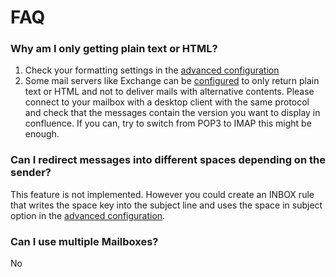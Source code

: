 # FAQ

### Why am I only getting plain text or HTML?

1. Check your formatting settings in the [advanced configuration](advanced_configuration.md)
2. Some mail servers like Exchange can be
[configured](https://technet.microsoft.com/en-us/library/aa997869%28v=exchg.150%29.aspx)
to only return plain text or HTML and not to deliver mails with alternative contents.
Please connect to your mailbox with a desktop client with the same protocol and check that
the messages contain the version you want to display in confluence. If you can, try to switch from
POP3 to IMAP this might be enough.

### Can I redirect messages into different spaces depending on the sender?

This feature is not implemented. However you could create an INBOX rule
that writes the space key into the subject line and uses the space in subject option in
the [advanced configuration](advanced_configuration.md).

### Can I use multiple Mailboxes?

No
